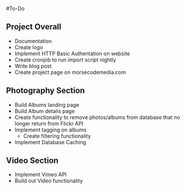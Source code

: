#To-Do
## Project Overall
- Documentation
- Create logo
- Implement HTTP Basic Authentation on website
- Create cronjob to run import script nightly
- Write blog post
- Create project page on morsecodemedia.com

## Photography Section
- Build Albums landing page
- Build Album details page
- Create functionality to remove photos/albums from database that no longer return from Flickr API
- Implement tagging on albums
	- Create filtering functionality
- Implement Database Caching
	
## Video Section
- Implement Vimeo API
- Build out Video functionality